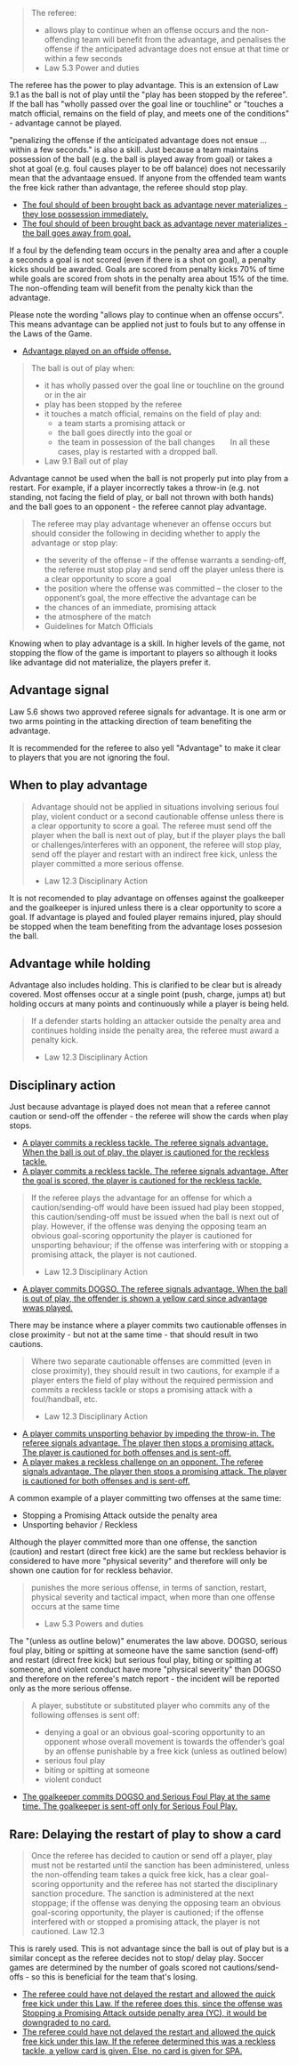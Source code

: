 > The referee:
> - allows play to continue when an offense occurs and the non-offending team will benefit from the advantage, and penalises the offense if the anticipated advantage does not ensue at that time or within a few seconds
> - Law 5.3 Power and duties

The referee has the power to play advantage. This is an extension of Law 9.1 as the ball is not of play until the "play has been stopped by the referee". If the ball has "wholly passed over the goal line or touchline" or "touches a match official, remains on the field of play, and meets one of the conditions" - advantage cannot be played.

"penalizing the offense if the anticipated advantage does not ensue ... within a few seconds." is also a skill. Just because a team maintains possession of the ball (e.g. the ball is played away from goal) or takes a shot at goal (e.g. foul causes player to be off balance) does not necessarily mean that the advantaage ensued. If anyone from the offended team wants the free kick rather than advantage, the referee should stop play.
- [The foul should of been brought back as advantage never materializes - they lose possession immediately.](https://youtu.be/5OJfbYQtKtk?t=4745)
- [The foul should of been brought back as advantage never materializes - the ball goes away from goal.](https://youtu.be/xqQqe-LwWXc?t=866)

If a foul by the defending team occurs in the penalty area and after a couple a seconds a goal is not scored (even if there is a shot on goal), a penalty kicks should be awarded. Goals are scored from penalty kicks 70% of time while goals are scored from shots in the penalty area about 15% of the time. The non-offending team will benefit from the penalty kick than the advantage.

Please note the wording "allows play to continue when an offense occurs". This means advantage can be applied not just to fouls but to any offense in the Laws of the Game. 
- [Advantage played on an offside offense.](https://youtu.be/DMmK4XW0UPc?&t=188)

> The ball is out of play when:
> - it has wholly passed over the goal line or touchline on the ground or in the air
> - play has been stopped by the referee
> - it touches a match official, remains on the field of play and:
>   - a team starts a promising attack or
>   - the ball goes directly into the goal or
>   - the team in possession of the ball changes
>       In all these cases, play is restarted with a dropped ball.
> - Law 9.1 Ball out of play

Advantage cannot be used when the ball is not properly put into play from a restart. For example, if a player incorrectly takes a throw-in (e.g. not standing, not facing the field of play, or ball not thrown with both hands) and the ball goes to an opponent - the referee cannot play advantage.

> The referee may play advantage whenever an offense occurs but should consider the following in deciding whether to apply the advantage or stop play:
> - the severity of the offense – if the offense warrants a sending-off, the referee must stop play and send off the player unless there is a clear opportunity to score a goal
> - the position where the offense was committed – the closer to the opponent’s goal, the more effective the advantage can be
> - the chances of an immediate, promising attack
> - the atmosphere of the match
> - Guidelines for Match Officials

Knowing when to play advantage is a skill. In higher levels of the game, not stopping the flow of the game is important to players so although it looks like advantage did not materialize, the players prefer it. 

## Advantage signal

Law 5.6 shows two approved referee signals for advantage. It is one arm or two arms pointing in the attacking direction of team benefiting the advantage.

It is recommended for the referee to also yell "Advantage" to make it clear to players that you are not ignoring the foul.

## When to play advantage

> Advantage should not be applied in situations involving serious foul play, violent conduct or a second cautionable offense unless there is a clear opportunity to score a goal. The referee must send off the player when the ball is next out of play, but if the player plays the ball or challenges/interferes with an opponent, the referee will stop play, send off the player and restart with an indirect free kick, unless the player committed a more serious offense.
> 
> - Law 12.3 Disciplinary Action

It is not recomended to play advantage on offenses against the goalkeeper and the goalkeeper is injured unless there is a clear opportunity to score a goal. If advantage is played and fouled player remains injured, play should be stopped when the team benefiting from the advantage loses possesion the ball.

## Advantage while holding

Advantage also includes holding. This is clarified to be clear but is already covered. Most offenses occur at a single point (push, charge, jumps at) but holding occurs at many points and continuously while a player is being held.

> If a defender starts holding an attacker outside the penalty area and continues holding inside the penalty area, the referee must award a penalty kick.
> 
> - Law 12.3 Disciplinary Action

## Disciplinary action

Just because advantage is played does not mean that a referee cannot caution or send-off the offender - the referee will show the cards when play stops. 
- [A player commits a reckless tackle. The referee signals advantage. When the ball is out of play, the player is cautioned for the reckless tackle.](https://youtu.be/eFxYX4x1za0?t=790)
- [A player commits a reckless tackle. The referee signals advantage. After the goal is scored, the player is cautioned for the reckless tackle.](https://youtu.be/BbcPFAvyIZU)

> If the referee plays the advantage for an offense for which a caution/sending-off would have been issued had play been stopped, this caution/sending-off must be issued when the ball is next out of play. However, if the offense was denying the opposing team an obvious goal-scoring opportunity the player is cautioned for unsporting behaviour; if the offense was interfering with or stopping a promising attack, the player is not cautioned.
> - Law 12.3 Disciplinary Action

- [A player commits DOGSO. The referee signals advantage. When the ball is out of play, the offender is shown a yellow card since advantage wwas played.](https://youtu.be/nSQmRSoMvtw?feature=shared&t=267) <!-- MLS Instant Replay covered this - https://youtu.be/uV3xeyjUge8?feature=shared&t=26 -->

There may be instance where a player commits two cautionable offenses in close proximity - but not at the same time - that should result in two cautions.
> Where two separate cautionable offenses are committed (even in close proximity), they should result in two cautions, for example if a player enters the field of play without the required permission and commits a reckless tackle or stops a promising attack with a foul/handball, etc.
> - Law 12.3 Disciplinary Action
- [A player commits unsporting behavior by impeding the throw-in. The referee signals advantage. The player then stops a promising attack. The player is cautioned for both offenses and is sent-off.](https://www.youtube.com/watch?v=VpEhnyG_WWc)
- [A player makes a reckless challenge on an opponent. The referee signals advantage. The player then stops a promising attack. The player is cautioned for both offenses and is sent-off.](https://youtu.be/P1jELHaraJs)

A common example of a player committing two offenses at the same time:
- Stopping a Promising Attack outside the penalty area
- Unsporting behavior / Reckless

Although the player committed more than one offense, the sanction (caution) and restart (direct free kick) are the same but reckless behavior is considered to have more "physical severity" and therefore will only be shown one caution for for reckless behavior.

> punishes the more serious offense, in terms of sanction, restart, physical severity and tactical impact, when more than one offense occurs at the same time
> - Law 5.3 Powers and duties

The "(unless as outline below)" enumerates the law above. DOGSO, serious foul play, biting or spitting at someone have the same sanction (send-off) and restart (direct free kick) but serious foul play, biting or spitting at someone, and violent conduct have more "physical severity" than DOGSO and therefore on the referee's match report - the incident will be reported only as the more serious offense.

> A player, substitute or substituted player who commits any of the following offenses is sent off:
> - denying a goal or an obvious goal-scoring opportunity to an opponent whose overall movement is towards the offender’s goal by an offense punishable by a free kick (unless as outlined below)
> - serious foul play
> - biting or spitting at someone
> - violent conduct

- [The goalkeeper commits DOGSO and Serious Foul Play at the same time. The goalkeeper is sent-off only for Serious Foul Play.](https://youtu.be/dmZcFRB-1wo?t=121)

## Rare: Delaying the restart of play to show a card

> Once the referee has decided to caution or send off a player, play must not be restarted until the sanction has been administered, unless the non-offending team takes a quick free kick, has a clear goal-scoring opportunity and the referee has not started the disciplinary sanction procedure. The sanction is administered at the next stoppage; if the offense was denying the opposing team an obvious goal-scoring opportunity, the player is cautioned; if the offense interfered with or stopped a promising attack, the player is not cautioned. Law 12.3

This is rarely used. This is not advantage since the ball is out of play but is a similar concept as the referee decides not to stop/ delay play. Soccer games are determined by the number of goals scored not cautions/send-offs - so this is beneficial for the team that's losing. 
- [The referee could have not delayed the restart and allowed the quick free kick under this Law. If the referee does this, since the offense was Stopping a Promising Attack outside penalty area (YC), it would be downgraded to no card. ](https://youtu.be/XBaIqWtWkGA)
- [The referee could have not delayed the restart and allowed the quick free kick under this law. If the referee determined this was a reckless tackle, a yellow card is given. Else, no card is given for SPA.](https://youtu.be/6A0qaGsLwCc?feature=shared&t=472)
